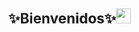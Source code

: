 # ✨Bienvenidos✨<img src="https://raw.githubusercontent.com/MartinHeinz/MartinHeinz/master/wave.gif" width="30px">


